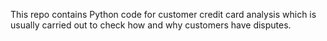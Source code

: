 This repo contains Python code for customer credit card analysis which is usually carried out to check how and why customers have disputes.
